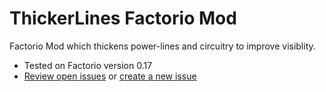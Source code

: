 # ThickerLines Factorio Mod

Factorio Mod which thickens power-lines and circuitry to improve visiblity.

- Tested on Factorio version 0.17
- [Review open issues](https://github.com/lachlanmcdonald/factorio-mod-thicker-lines/issues) or [create a new issue](https://github.com/lachlanmcdonald/factorio-mod-thicker-lines/issues/new)

